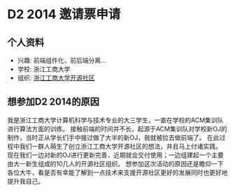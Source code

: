 # D2 2014 邀请票申请

## 个人资料

- 兴趣: 前端组件化、前后端分离...
- 学校: 浙江工商大学
- 组织: [浙江工商大学开源社区](https://github.com/ZJGSU-Open-Source)

## 想参加D2 2014的原因

我是浙江工商大学计算机科学与技术专业的大三学生，一直在学校的ACM集训队进行算法方面的训练。
接触前端的时间并不长，起源于ACM集训队对学校新OJ的制作，当时正从学长们手中接过做了大半的新OJ，我就被拉去做前端了。
在此过程中我们一群人萌生了创立浙江工商大学开源社区的想法，并且马上付诸实践。
现在我们一边对新的OJ进行更新完善，近期就会交付使用；一边组建起一个主要由大一新生组成的10几人的开源社区组织。
想参加这次活动的原因还是瞻仰一下各位大牛，看是否有幸能了解到一点技术来支援开源社区更好的发展同时也更好地提升我自己。
